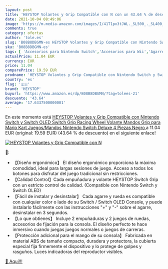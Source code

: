 ```yaml
---
layout: post
title: 'HEYSTOP Volantes y Grip Compatible con N con un 43.64 % de descuento'
date: 2021-10-04 08:49:06
image: 'https://m.media-amazon.com/images/I/41T1px3tJWL._SL500_._SL400_.jpg'
comments: true
category: ofertas
author: 'tole.es'
slug: 'B08B8DBGMN-es HEYSTOP Volantes y Grip Compatible con Nintendo Switch y...'
sku: 'B08B8DBGMN-es'
tags: [ 'Accesorios para Nintendo Switch','Accesorios para Wii','Agarres para manos para Nintendo Switch','Electrónica','Hardware y juegos para Nintendo Switch','Hardware y juegos para Wii','Sistemas heredados','Sistemas heredados de Nintendo','Videojuegos','heystop','nintendo', ]
actualPrice: 11.04 EUR
currency: EUR
price: 11.04
comparePrice: 19.59 EUR
prodname: 'HEYSTOP Volantes y Grip Compatible con Nintendo Switch y Switch OLED  Switch Grip Racing Wheel Volante  Mandos Grip para Mario Kart Juegos/Mandos Nintendo Switch Deluxe 4 Piezas  Negro '
country: 'es'
flag: '🇪🇸'
brand: 'HEYSTOP'
buyurl: 'https://www.amazon.es/dp/B08B8DBGMN/?tag=tolees-21'
descuento: '43.64'
average: '17.6337500000001'
---
```


En este momento está [HEYSTOP Volantes y Grip Compatible con Nintendo Switch y Switch OLED  Switch Grip Racing Wheel Volante  Mandos Grip para Mario Kart Juegos/Mandos Nintendo Switch Deluxe 4 Piezas  Negro ](https://www.amazon.es/dp/B08B8DBGMN/?tag=tolees-21) a 11.04 EUR (original: 19.59 EUR) (43.64 %  de descuento) en el siguiente enlace!

[![HEYSTOP Volantes y Grip Compatible con N](https://m.media-amazon.com/images/I/41T1px3tJWL._SL500_._SL400_.jpg)](https://www.amazon.es/dp/B08B8DBGMN/?tag=tolees-21)

🔎:

- 【Diseño ergonómico】 El diseño ergonómico proporciona la máxima comodidad, ideal para largas sesiones de juego. Acceso a todos los botones para disfrutar del juego tradicional sin restricciones.
- 【Calidad Control】Cada empuñadura y volante HEYSTOP Switch Grip con un estricto control de calidad. (Compatible con Nintendo Switch y Switch OLED)
- 【Fácil de instalar y desinstalar】 Cada agarre y rueda es compatible con cualquier color o lado de su Switch / Switch OLED Console, y puede instalarlo fácilmente con las instrucciones "+" y "-" sobre el agarre, desinstalar en 3 segundos.
- 【Lo que obtienes】 Incluye 2 empuñaduras y 2 juegos de ruedas, accesorios de fijación para la consola. El diseño perfecto te hace inmersivo cuando juegas juegos normales o juegos de carreras.
- 【Protección adicional para el mango de su consola】 Fabricada en material ABS de tamaño compacto, duradera y protectora, la cubierta especial fija firmemente el dispositivo y lo protege de golpes y rasguños. Luces indicadoras del reproductor visibles.

[🛒 Aquí!!!](https://www.amazon.es/dp/B08B8DBGMN/?tag=tolees-21)
